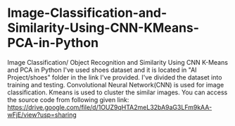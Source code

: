 # Image-Classification-and-Similarity-Using-CNN-KMeans-PCA-in-Python
Image Classification/ Object Recognition and Similarity Using CNN K-Means and PCA in Python
I've used shoes dataset and it is located in "AI Project/shoes" folder in the link I've provided.
I've divided the dataset into training and testing.
Convolutional Neural Network(CNN) is used for image classification. 
Kmeans is used to cluster the similar images.
You can access the source code from following given link:
https://drive.google.com/file/d/1OUZ9qHTA2meL32bA9aG3LFm9kAA-wFjE/view?usp=sharing
